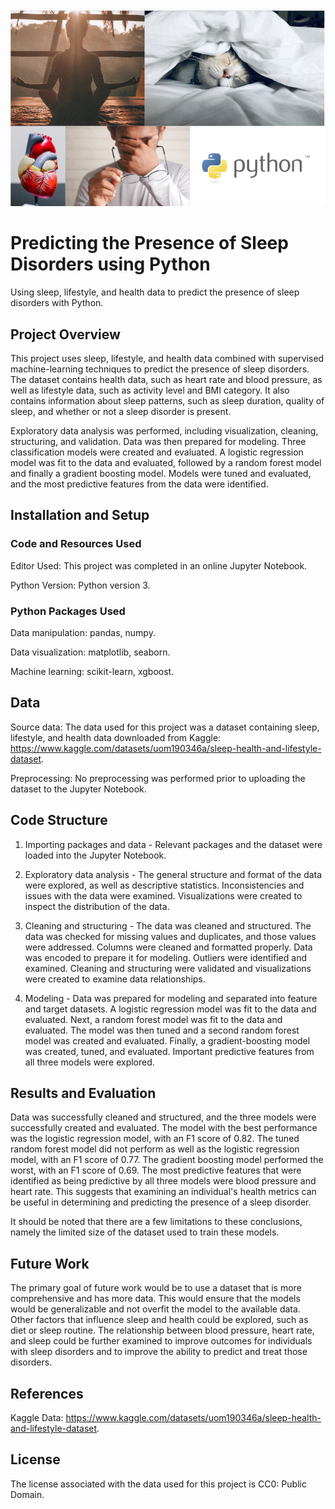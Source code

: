 ![](Python_sleep_coverphoto.PNG)
# Predicting the Presence of Sleep Disorders using Python
Using sleep, lifestyle, and health data to predict the presence of sleep disorders with Python.

## Project Overview
This project uses sleep, lifestyle, and health data combined with supervised machine-learning techniques to predict the presence of sleep disorders. The dataset contains health data, such as heart rate and blood pressure, as well as lifestyle data, such as activity level and BMI category. It also contains information about sleep patterns, such as sleep duration, quality of sleep, and whether or not a sleep disorder is present.

Exploratory data analysis was performed, including visualization, cleaning, structuring, and validation. Data was then prepared for modeling. Three classification models were created and evaluated. A logistic regression model was fit to the data and evaluated, followed by a random forest model and finally a gradient boosting model. Models were tuned and evaluated, and the most predictive features from the data were identified. 

## Installation and Setup
### Code and Resources Used
Editor Used: This project was completed in an online Jupyter Notebook.

Python Version: Python version 3. 

### Python Packages Used
Data manipulation: pandas, numpy.

Data visualization: matplotlib, seaborn.

Machine learning: scikit-learn, xgboost.

## Data
Source data: The data used for this project was a dataset containing sleep, lifestyle, and health data downloaded from Kaggle: https://www.kaggle.com/datasets/uom190346a/sleep-health-and-lifestyle-dataset.

Preprocessing: No preprocessing was performed prior to uploading the dataset to the Jupyter Notebook. 

## Code Structure
1. Importing packages and data - Relevant packages and the dataset were loaded into the Jupyter Notebook.

2. Exploratory data analysis - The general structure and format of the data were explored, as well as descriptive statistics. Inconsistencies and issues with the data were examined. Visualizations were created to inspect the distribution of the data.

3. Cleaning and structuring - The data was cleaned and structured. The data was checked for missing values and duplicates, and those values were addressed. Columns were cleaned and formatted properly. Data was encoded to prepare it for modeling. Outliers were identified and examined. Cleaning and structuring were validated and visualizations were created to examine data relationships. 

4. Modeling - Data was prepared for modeling and separated into feature and target datasets. A logistic regression model was fit to the data and evaluated. Next, a random forest model was fit to the data and evaluated. The model was then tuned and a second random forest model was created and evaluated. Finally, a gradient-boosting model was created, tuned, and evaluated. Important predictive features from all three models were explored. 

## Results and Evaluation
Data was successfully cleaned and structured, and the three models were successfully created and evaluated. The model with the best performance was the logistic regression model, with an F1 score of 0.82. The tuned random forest model did not perform as well as the logistic regression model, with an F1 score of 0.77. The gradient boosting model performed the worst, with an F1 score of 0.69. The most predictive features that were identified as being predictive by all three models were blood pressure and heart rate. This suggests that examining an individual's health metrics can be useful in determining and predicting the presence of a sleep disorder. 

It should be noted that there are a few limitations to these conclusions, namely the limited size of the dataset used to train these models. 

## Future Work
The primary goal of future work would be to use a dataset that is more comprehensive and has more data. This would ensure that the models would be generalizable and not overfit the model to the available data. Other factors that influence sleep and health could be explored, such as diet or sleep routine. The relationship between blood pressure, heart rate, and sleep could be further examined to improve outcomes for individuals with sleep disorders and to improve the ability to predict and treat those disorders. 

## References
Kaggle Data: https://www.kaggle.com/datasets/uom190346a/sleep-health-and-lifestyle-dataset.

## License
The license associated with the data used for this project is CC0: Public Domain.

